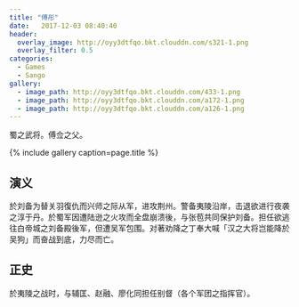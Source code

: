 ```yaml
---
title: "傅彤"
date:   2017-12-03 08:40:40
header:
  overlay_image: http://oyy3dtfqo.bkt.clouddn.com/s321-1.png
  overlay_filter: 0.5
categories:
  - Games
  - Sango
gallery:
  - image_path: http://oyy3dtfqo.bkt.clouddn.com/433-1.png
  - image_path: http://oyy3dtfqo.bkt.clouddn.com/a172-1.png
  - image_path: http://oyy3dtfqo.bkt.clouddn.com/a126-1.png
---
```


蜀之武将。傅佥之父。

{% include gallery caption=page.title %}

## 演义

於刘备为替关羽復仇而兴师之际从军，进攻荆州。警备夷陵沿岸，击退欲进行夜袭之淳于丹。於蜀军因遭陆逊之火攻而全盘崩溃後，与张苞共同保护刘备。担任欲逃往白帝城之刘备殿後军，但遭吴军包围。对著劝降之丁奉大喊「汉之大将岂能降於吴狗」而奋战到底，力尽而亡。

## 正史

於夷陵之战时，与辅匡、赵融、廖化同担任别督（各个军团之指挥官）。